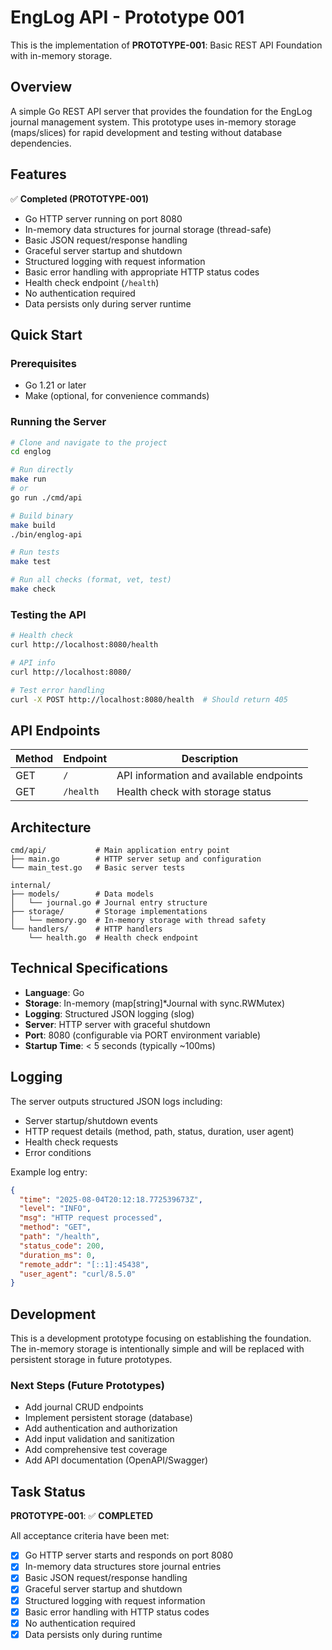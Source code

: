 # EngLog API - Prototype 001

This is the implementation of **PROTOTYPE-001**: Basic REST API Foundation with in-memory storage.

## Overview

A simple Go REST API server that provides the foundation for the EngLog journal management system. This prototype uses in-memory storage (maps/slices) for rapid development and testing without database dependencies.

## Features

✅ **Completed (PROTOTYPE-001)**

- Go HTTP server running on port 8080
- In-memory data structures for journal storage (thread-safe)
- Basic JSON request/response handling
- Graceful server startup and shutdown
- Structured logging with request information
- Basic error handling with appropriate HTTP status codes
- Health check endpoint (`/health`)
- No authentication required
- Data persists only during server runtime

## Quick Start

### Prerequisites

- Go 1.21 or later
- Make (optional, for convenience commands)

### Running the Server

```bash
# Clone and navigate to the project
cd englog

# Run directly
make run
# or
go run ./cmd/api

# Build binary
make build
./bin/englog-api

# Run tests
make test

# Run all checks (format, vet, test)
make check
```

### Testing the API

```bash
# Health check
curl http://localhost:8080/health

# API info
curl http://localhost:8080/

# Test error handling
curl -X POST http://localhost:8080/health  # Should return 405
```

## API Endpoints

| Method | Endpoint  | Description                             |
| ------ | --------- | --------------------------------------- |
| GET    | `/`       | API information and available endpoints |
| GET    | `/health` | Health check with storage status        |

## Architecture

```
cmd/api/           # Main application entry point
├── main.go        # HTTP server setup and configuration
└── main_test.go   # Basic server tests

internal/
├── models/        # Data models
│   └── journal.go # Journal entry structure
├── storage/       # Storage implementations
│   └── memory.go  # In-memory storage with thread safety
└── handlers/      # HTTP handlers
    └── health.go  # Health check endpoint
```

## Technical Specifications

- **Language**: Go
- **Storage**: In-memory (map[string]\*Journal with sync.RWMutex)
- **Logging**: Structured JSON logging (slog)
- **Server**: HTTP server with graceful shutdown
- **Port**: 8080 (configurable via PORT environment variable)
- **Startup Time**: < 5 seconds (typically ~100ms)

## Logging

The server outputs structured JSON logs including:

- Server startup/shutdown events
- HTTP request details (method, path, status, duration, user agent)
- Health check requests
- Error conditions

Example log entry:

```json
{
  "time": "2025-08-04T20:12:18.772539673Z",
  "level": "INFO",
  "msg": "HTTP request processed",
  "method": "GET",
  "path": "/health",
  "status_code": 200,
  "duration_ms": 0,
  "remote_addr": "[::1]:45438",
  "user_agent": "curl/8.5.0"
}
```

## Development

This is a development prototype focusing on establishing the foundation. The in-memory storage is intentionally simple and will be replaced with persistent storage in future prototypes.

### Next Steps (Future Prototypes)

- Add journal CRUD endpoints
- Implement persistent storage (database)
- Add authentication and authorization
- Add input validation and sanitization
- Add comprehensive test coverage
- Add API documentation (OpenAPI/Swagger)

## Task Status

**PROTOTYPE-001**: ✅ **COMPLETED**

All acceptance criteria have been met:

- [x] Go HTTP server starts and responds on port 8080
- [x] In-memory data structures store journal entries
- [x] Basic JSON request/response handling
- [x] Graceful server startup and shutdown
- [x] Structured logging with request information
- [x] Basic error handling with HTTP status codes
- [x] No authentication required
- [x] Data persists only during runtime

